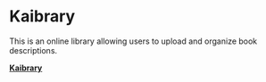 # Kaibrary
This is an online library allowing users to upload and organize book descriptions. 

[**Kaibrary**](https://kaibrary.herokuapp.com/)
